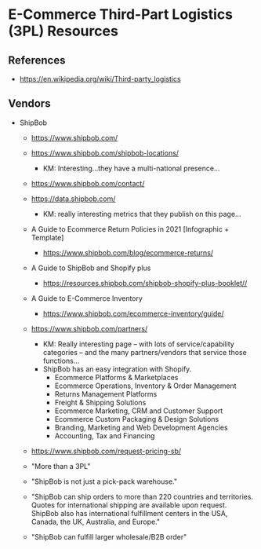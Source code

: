 
# E-Commerce Third-Part Logistics (3PL) Resources

## References

- https://en.wikipedia.org/wiki/Third-party_logistics



## Vendors

- ShipBob
  + https://www.shipbob.com/

  + https://www.shipbob.com/shipbob-locations/
    * KM: Interesting…they have a multi-national presence…

  + https://www.shipbob.com/contact/

  + https://data.shipbob.com/
    * KM: really interesting metrics that they publish on this page…

  + A Guide to Ecommerce Return Policies in 2021 [Infographic + Template]
    * https://www.shipbob.com/blog/ecommerce-returns/

  + A Guide to ShipBob and Shopify plus
    * https://resources.shipbob.com/shipbob-shopify-plus-booklet//

  + A Guide to E-Commerce Inventory
    * https://www.shipbob.com/ecommerce-inventory/guide/

  + https://www.shipbob.com/partners/
    * KM: Really interesting page – with lots of service/capability categories – and the many partners/vendors that service those functions…
    * ShipBob has an easy integration with Shopify.
      * Ecommerce Platforms & Marketplaces
      * Ecommerce Operations, Inventory & Order Management
      * Returns Management Platforms
      * Freight & Shipping Solutions
      * Ecommerce Marketing, CRM and Customer Support
      * Ecommerce Custom Packaging & Design Solutions
      * Branding, Marketing and Web Development Agencies
      * Accounting, Tax and Financing

  + https://www.shipbob.com/request-pricing-sb/

  + "More than a 3PL"
  + "ShipBob is not just a pick-pack warehouse."
  + "ShipBob can ship orders to more than 220 countries and territories. Quotes for international shipping are available upon request. ShipBob also has international fulfillment centers in the USA, Canada, the UK, Australia, and Europe."
  + "ShipBob can fulfill larger wholesale/B2B order"



